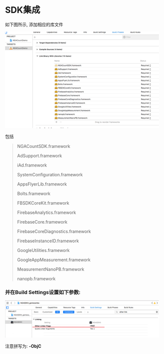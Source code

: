# SDK集成

如下图所示, 添加相应的库文件

![](../../.gitbook/assets/snipaste_2018-05-03_15-45-41.png)

包括

> NGACountSDK.framework
>
> AdSupport.framework
>
> iAd.framework
>
> SystemConfiguration.framework
>
> AppsFlyerLib.framework
>
> Bolts.framework
>
> FBSDKCoreKit.framework
>
> FirebaseAnalytics.framework
>
> FirebaseCore.framework
>
> FirebaseCoreDiagnostics.framework
>
> FirebaseInstanceID.framework
>
> GoogleUtilities.framework
>
> GoogleAppMeasurement.framework
>
> MeasurementNanoPB.framework
>
> nanopb.framework



### 并在Build Settings设置如下参数:

![](../../.gitbook/assets/snipaste_2018-05-03_11-50-51.png)



注意拼写为:  **-ObjC**